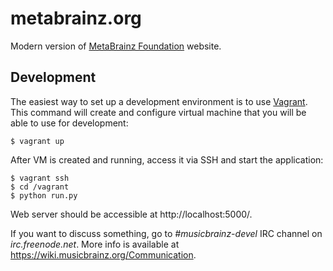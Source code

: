 # metabrainz.org

Modern version of [MetaBrainz Foundation](http://metabrainz.org/) website.

## Development

The easiest way to set up a development environment is to use [Vagrant](https://www.vagrantup.com/).
This command will create and configure virtual machine that you will be able to use for development:

    $ vagrant up

After VM is created and running, access it via SSH and start the application: 

    $ vagrant ssh
    $ cd /vagrant
    $ python run.py

Web server should be accessible at http://localhost:5000/.


If you want to discuss something, go to *#musicbrainz-devel* IRC channel on *irc.freenode.net*.
More info is available at https://wiki.musicbrainz.org/Communication.
